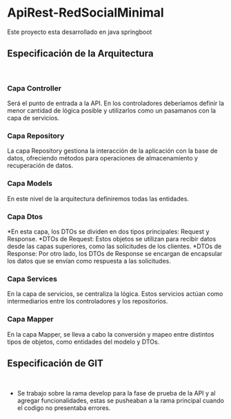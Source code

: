 # ApiRest-RedSocialMinimal
Este proyecto esta desarrollado en java springboot

## **Especificación de la Arquitectura**
​
### **Capa Controller**
Será el punto de entrada a la API. En los controladores deberíamos definir la menor cantidad de lógica posible y utilizarlos como un pasamanos con la capa de servicios.
​
### **Capa Repository**
La capa Repository gestiona la interacción de la aplicación con la base de datos, ofreciendo métodos para operaciones de almacenamiento y recuperación de datos.
​
### **Capa Models**
En este nivel de la arquitectura definiremos todas las entidades.
​
### **Capa Dtos**
*En esta capa, los DTOs se dividen en dos tipos principales: Request y Response.
*DTOs de Request: Estos objetos se utilizan para recibir datos desde las capas superiores, como las solicitudes de los clientes.
*DTOs de Response: Por otro lado, los DTOs de Response se encargan de encapsular los datos que se envían como respuesta a las solicitudes.

### **Capa Services**
En la capa de servicios, se centraliza la lógica. Estos servicios actúan como intermediarios entre los controladores y los repositorios.

### **Capa Mapper**
En la capa Mapper, se lleva a cabo la conversión y mapeo entre distintos tipos de objetos, como entidades del modelo y DTOs.

## **Especificación de GIT**
​
* Se trabajo sobre la rama develop para la fase de prueba de la API y al agregar funcionalidades, estas se pusheaban a la rama principal cuando el codigo no presentaba errores.
